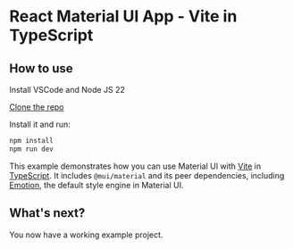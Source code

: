 # React Material UI App - Vite in TypeScript

## How to use

Install VSCode and Node JS 22

[Clone the repo](https://github.com/ranjanpadhi1/react-mui-app)

Install it and run:

```bash
npm install
npm run dev
```

This example demonstrates how you can use Material UI with [Vite](https://vite.dev) in [TypeScript](https://github.com/Microsoft/TypeScript).
It includes `@mui/material` and its peer dependencies, including [Emotion](https://emotion.sh/docs/introduction), the default style engine in Material UI.

## What's next?

<!-- #host-reference -->

You now have a working example project.
